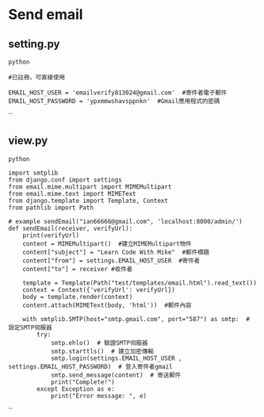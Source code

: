 # Send email

## setting.py

``python``

    #已註冊，可直接使用
    
    EMAIL_HOST_USER = 'emailverify813024@gmail.com'  #寄件者電子郵件
    EMAIL_HOST_PASSWORD = 'ypxmmwshavsppnkn'  #Gmail應用程式的密碼

``

## view.py

``python``

    import smtplib
    from django.conf import settings
    from email.mime.multipart import MIMEMultipart
    from email.mime.text import MIMEText
    from django.template import Template, Context
    from pathlib import Path
    
    # example sendEmail("ian66666@gmail.com", 'localhost:8000/admin/')
    def sendEmail(receiver, verifyUrl):
        print(verifyUrl)
        content = MIMEMultipart()  #建立MIMEMultipart物件
        content["subject"] = "Learn Code With Mike"  #郵件標題
        content["from"] = settings.EMAIL_HOST_USER  #寄件者
        content["to"] = receiver #收件者
        
        template = Template(Path("test/templates/email.html").read_text())
        context = Context({'verifyUrl': verifyUrl})
        body = template.render(context)
        content.attach(MIMEText(body, 'html'))  #郵件內容
        
        with smtplib.SMTP(host="smtp.gmail.com", port="587") as smtp:  # 設定SMTP伺服器
            try:
                smtp.ehlo()  # 驗證SMTP伺服器
                smtp.starttls()  # 建立加密傳輸
                smtp.login(settings.EMAIL_HOST_USER , settings.EMAIL_HOST_PASSWORD)  # 登入寄件者gmail
                smtp.send_message(content)  # 寄送郵件
                print("Complete!")
            except Exception as e:
                print("Error message: ", e)

``